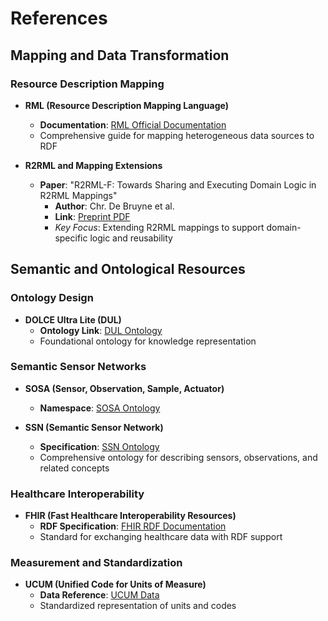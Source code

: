# References

## Mapping and Data Transformation

### Resource Description Mapping
- **RML (Resource Description Mapping Language)**
  - **Documentation**: [RML Official Documentation](https://rml.io/docs/)
  - Comprehensive guide for mapping heterogeneous data sources to RDF

- **R2RML and Mapping Extensions**
  - **Paper**: "R2RML-F: Towards Sharing and Executing Domain Logic in R2RML Mappings"
    - **Author**: Chr. De Bruyne et al.
    - **Link**: [Preprint PDF](https://chrdebru.github.io/papers/2016-ldow-preprint.pdf)
    - *Key Focus*: Extending R2RML mappings to support domain-specific logic and reusability

## Semantic and Ontological Resources

### Ontology Design
- **DOLCE Ultra Lite (DUL)**
  - **Ontology Link**: [DUL Ontology](http://www.ontologydesignpatterns.org/ont/dul/DUL.owl#)
  - Foundational ontology for knowledge representation

### Semantic Sensor Networks
- **SOSA (Sensor, Observation, Sample, Actuator)**
  - **Namespace**: [SOSA Ontology](http://www.w3.org/ns/sosa)

- **SSN (Semantic Sensor Network)**
  - **Specification**: [SSN Ontology](https://www.w3.org/TR/vocab-ssn/)
  - Comprehensive ontology for describing sensors, observations, and related concepts

### Healthcare Interoperability
- **FHIR (Fast Healthcare Interoperability Resources)**
  - **RDF Specification**: [FHIR RDF Documentation](https://build.fhir.org/rdf.html)
  - Standard for exchanging healthcare data with RDF support

### Measurement and Standardization
- **UCUM (Unified Code for Units of Measure)**
  - **Data Reference**: [UCUM Data](https://download.hl7.de/documents/ucum/ucumdata.html)
  - Standardized representation of units and codes
